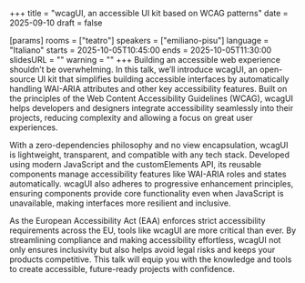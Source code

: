 +++
title = "wcagUI, an accessible UI kit based on WCAG patterns"
date = 2025-09-10
draft = false

[params]
rooms = ["teatro"]
speakers = ["emiliano-pisu"]
language = "Italiano"
starts = 2025-10-05T10:45:00
ends = 2025-10-05T11:30:00
slidesURL = ""
warning = ""
+++
Building an accessible web experience shouldn’t be overwhelming. In this talk, we’ll introduce wcagUI, an open-source UI kit that simplifies building accessible interfaces by automatically handling WAI-ARIA attributes and other key accessibility features. Built on the principles of the Web Content Accessibility Guidelines (WCAG), wcagUI helps developers and designers integrate accessibility seamlessly into their projects, reducing complexity and allowing a focus on great user experiences.

With a zero-dependencies philosophy and no view encapsulation, wcagUI is lightweight, transparent, and compatible with any tech stack. Developed using modern JavaScript and the customElements API, its reusable components manage accessibility features like WAI-ARIA roles and states automatically. wcagUI also adheres to progressive enhancement principles, ensuring components provide core functionality even when JavaScript is unavailable, making interfaces more resilient and inclusive.

As the European Accessibility Act (EAA) enforces strict accessibility requirements across the EU, tools like wcagUI are more critical than ever. By streamlining compliance and making accessibility effortless, wcagUI not only ensures inclusivity but also helps avoid legal risks and keeps your products competitive. This talk will equip you with the knowledge and tools to create accessible, future-ready projects with confidence.
